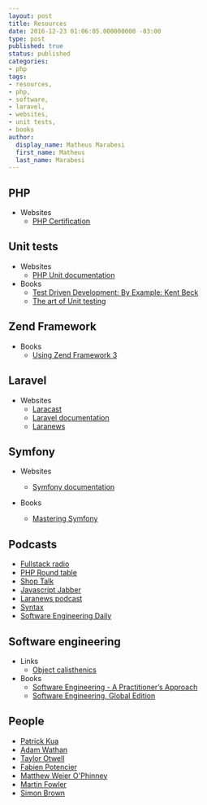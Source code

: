 ```yaml
---
layout: post
title: Resources
date: 2016-12-23 01:06:05.000000000 -03:00
type: post
published: true
status: published
categories:
- php
tags:
- resources,
- php,
- software,
- laravel,
- websites,
- unit tests,
- books
author:
  display_name: Matheus Marabesi
  first_name: Matheus
  last_name: Marabesi
---
```


## PHP
* Websites
    - [PHP Certification](http://www.zend.com/en/services/certification/php-certification)

## Unit tests

* Websites
    - [PHP Unit documentation](https://phpunit.de/)
* Books
    - [Test Driven Development: By Example: Kent Beck](https://www.amazon.com/Test-Driven-Development-Kent-Beck/dp/0321146530)
    - [The art of Unit testing](http://www.cs.umss.edu.bo/doc/material/mat_gral_137/The%20Art%20of%20Unit%20Testing%20with%20Examples%20in%20.NET%20(Manning%202009).pdf)

## Zend Framework

* Books
   - [Using Zend Framework 3](https://olegkrivtsov.github.io/using-zend-framework-3-book/html/)

## Laravel

* Websites
    - [Laracast](https://laracasts.com/)
    - [Laravel documentation](https://laravel.com/docs/)
    - [Laranews](https://laravel-news.com/)

## Symfony

* Websites
    - [Symfony documentation](https://symfony.com/doc/current/index.html)

* Books
    - [Mastering Symfony](https://www.packtpub.com/web-development/mastering-symfony)

## Podcasts

* [Fullstack radio](http://www.fullstackradio.com/)
* [PHP Round table](https://www.phproundtable.com/)
* [Shop Talk](http://shoptalkshow.com/)
* [Javascript Jabber](https://devchat.tv/js-jabber)
* [Laranews podcast](https://laravel-news.com/podcast)
* [Syntax](https://syntax.fm)
* [Software Engineering Daily](https://softwareengineeringdaily.com)

## Software engineering

* Links
    - [Object calisthenics](http://williamdurand.fr/2013/06/03/object-calisthenics/)
* Books
    - [Software Engineering - A Practitioner’s Approach](http://www.vumultan.com/Books/CS605-Software%20Engineering%20Practitioner%E2%80%99s%20Approach%20%20by%20Roger%20S.%20Pressman%20.pdf)
    - [Software Engineering, Global Edition](https://www.amazon.com/Software-Engineering-Global-Ian-Sommerville/dp/1292096136)
    
## People

* [Patrick Kua](https://www.thekua.com/atwork/2014/11/the-definition-of-a-tech-lead/)
* [Adam Wathan](https://adamwathan.me/)
* [Taylor Otwell](https://medium.com/@taylorotwell)
* [Fabien Potencier](http://fabien.potencier.org/)
* [Matthew Weier O'Phinney](https://mwop.net/)
* [Martin Fowler](https://martinfowler.com/)
* [Simon Brown](http://www.codingthearchitecture.com/authors/sbrown/)
